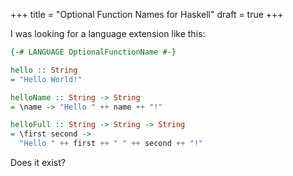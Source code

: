 +++
title = "Optional Function Names for Haskell"
draft = true
+++

I was looking for a language extension like this:

```haskell
{-# LANGUAGE OptionalFunctionName #-}

hello :: String
= "Hello World!"

helloName :: String -> String
= \name -> "Hello " ++ name ++ "!"

helloFull :: String -> String -> String
= \first second ->
  "Hello " ++ first ++ " " ++ second ++ "!"
```

Does it exist?

